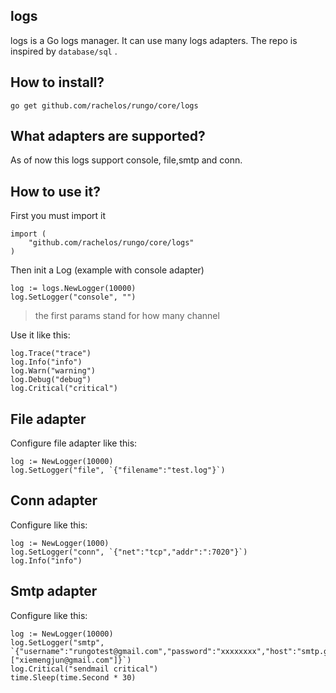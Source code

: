## logs

logs is a Go logs manager. It can use many logs adapters. The repo is inspired by `database/sql` .

## How to install?

	go get github.com/rachelos/rungo/core/logs

## What adapters are supported?

As of now this logs support console, file,smtp and conn.

## How to use it?

First you must import it

```golang
import (
	"github.com/rachelos/rungo/core/logs"
)
```

Then init a Log (example with console adapter)

```golang
log := logs.NewLogger(10000)
log.SetLogger("console", "")
```

> the first params stand for how many channel

Use it like this:

```golang
log.Trace("trace")
log.Info("info")
log.Warn("warning")
log.Debug("debug")
log.Critical("critical")
```

## File adapter

Configure file adapter like this:

```golang
log := NewLogger(10000)
log.SetLogger("file", `{"filename":"test.log"}`)
```

## Conn adapter

Configure like this:

```golang
log := NewLogger(1000)
log.SetLogger("conn", `{"net":"tcp","addr":":7020"}`)
log.Info("info")
```

## Smtp adapter

Configure like this:

```golang
log := NewLogger(10000)
log.SetLogger("smtp", `{"username":"rungotest@gmail.com","password":"xxxxxxxx","host":"smtp.gmail.com:587","sendTos":["xiemengjun@gmail.com"]}`)
log.Critical("sendmail critical")
time.Sleep(time.Second * 30)
```
